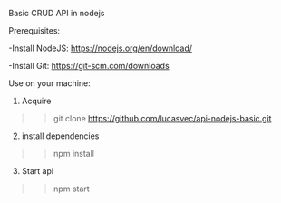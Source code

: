 Basic CRUD API in nodejs

Prerequisites:

-Install NodeJS: https://nodejs.org/en/download/

-Install Git: https://git-scm.com/downloads


Use on your machine:

1. Acquire
>>git clone https://github.com/lucasvec/api-nodejs-basic.git

2. install dependencies
>>npm install

3. Start api
>>npm start
